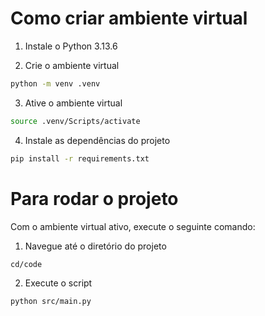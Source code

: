 # Como criar ambiente virtual

1. Instale o Python 3.13.6

2. Crie o ambiente virtual 
```bash
python -m venv .venv
```
3. Ative o ambiente virtual
```bash
source .venv/Scripts/activate
```
4. Instale as dependências do projeto
```bash
pip install -r requirements.txt
```

# Para rodar o projeto 

Com o ambiente virtual ativo, execute o seguinte comando:

1. Navegue até o diretório do projeto
```bash
cd/code
```

2. Execute o script
```bash
python src/main.py
```

